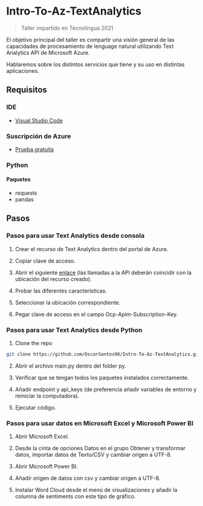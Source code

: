 # Intro-To-Az-TextAnalytics

> Taller impartido en Tecnolingua 2021

El objetivo principal del taller es compartir una visión general de las capacidades de procesamiento de lenguage natural utilizando Text Analytics API de Microsoft Azure.

Hablaremos sobre los distintos servicios que tiene y su uso en distintas aplicaciones.

## Requisitos

### IDE

- [Visual Studio Code](https://code.visualstudio.com/download)

### Suscripción de Azure

- [Prueba gratuita](https://azure.microsoft.com/es-mx/free/search/?&ef_id=EAIaIQobChMIoo38pqXc8AIVgozICh2Elw7lEAAYASAAEgL7aPD_BwE:G:s&OCID=AID2100073_SEM_EAIaIQobChMIoo38pqXc8AIVgozICh2Elw7lEAAYASAAEgL7aPD_BwE:G:s&gclid=EAIaIQobChMIoo38pqXc8AIVgozICh2Elw7lEAAYASAAEgL7aPD_BwE)

### Python

#### Paquetes

- requests
- pandas

## Pasos

### Pasos para usar Text Analytics desde consola

1. Crear el recurso de Text Analytics dentro del portal de Azure.

2. Copiar clave de acceso.

3. Abrir el siguiente [enlace](https://westus.dev.cognitive.microsoft.com/docs/services?pattern=text) (las llamadas a la API deberán coincidir con la ubicación del recurso creado).

4. Probar las diferentes características.

5. Seleccionar la ubicación correspondiente.

6. Pegar clave de acceso en el campo Ocp-Apim-Subscription-Key.

### Pasos para usar Text Analytics desde Python

1. Clone the repo

```sh
git clone https://github.com/OscarSantos98/Intro-To-Az-TextAnalytics.git
```

2. Abrir el archivo main.py dentro del folder py.

3. Verificar que se tengan todos los paquetes instalados correctamente.

4. Añadir endpoint y api_keys (de preferencia añadir variables de entorno y reiniciar la computadora).

5. Ejecutar código.

### Pasos para usar datos en Microsoft Excel y Microsoft Power BI

1. Abrir Microsoft Excel.

2. Desde la cinta de opciones Datos en el grupo Obtener y transformar datos, importar datos de Texto/CSV y cambiar origen a UTF-8.

3. Abrir Microsoft Power BI.

4. Añadir origen de datos con csv y cambiar origen a UTF-8.

5. Instalar Word Cloud desde el menú de visualizaciones y añadir la columna de sentiments con este tipo de gráfico.